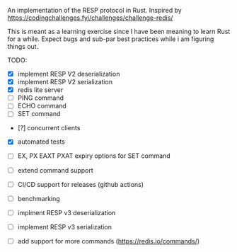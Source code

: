 An implementation of the RESP protocol in Rust. Inspired by https://codingchallenges.fyi/challenges/challenge-redis/

This is meant as a learning exercise since I have been meaning to learn Rust for a while. Expect bugs and sub-par best practices while i am figuring things out.

TODO:

- [x] implement RESP V2 deserialization
- [x] implement RESP V2 serialization
- [x] redis lite server
- [ ] PING command
- [ ] ECHO command
- [ ] SET command
- [?] concurrent clients
- [x] automated tests
- [ ] EX, PX EAXT PXAT expiry options for SET command
- [ ] extend command support
- [ ] CI/CD support for releases (github actions)
- [ ] benchmarking
- [ ] implment RESP v3 deserialization
- [ ] implement RESP v3 serialization
- [ ] add support for more commands (https://redis.io/commands/)

